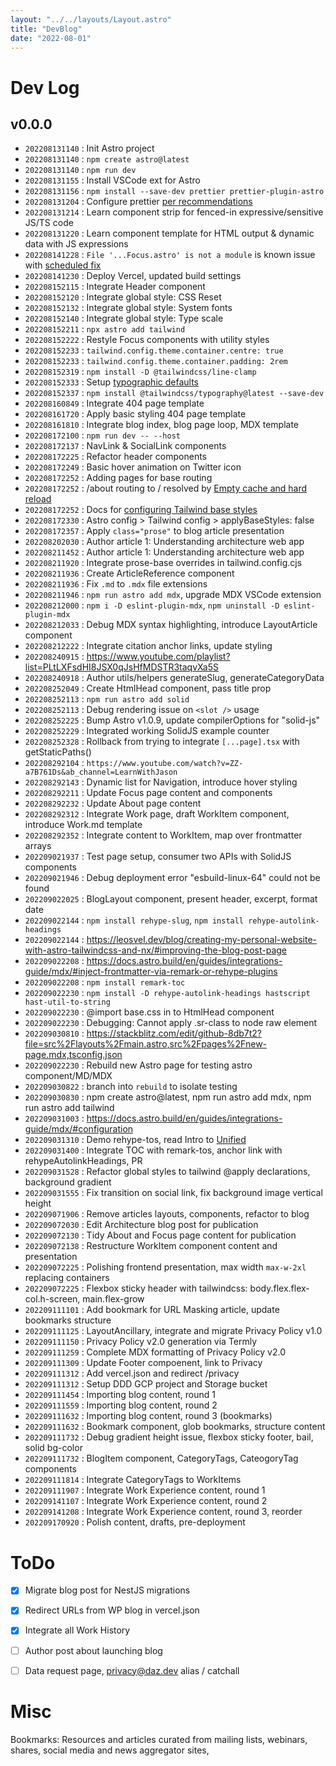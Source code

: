 ```yaml
---
layout: "../../layouts/Layout.astro"
title: "DevBlog"
date: "2022-08-01"
---
```


# Dev Log

## v0.0.0

- `202208131140` : Init Astro project
- `202208131140` : `npm create astro@latest`
- `202208131140` : `npm run dev`
- `202208131155` : Install VSCode ext for Astro
- `202208131156` : `npm install --save-dev prettier prettier-plugin-astro`
- `202208131204` : Configure prettier [per recommendations](https://github.com/withastro/prettier-plugin-astro#using-in-vs-code)
- `202208131214` : Learn component strip for fenced-in expressive/sensitive JS/TS code
- `202208131220` : Learn component template for HTML output & dynamic data with JS expressions
- `202208141228` : `File '...Focus.astro' is not a module` is known issue with [scheduled fix](https://github.com/withastro/language-tools/pull/335)
- `202208141230` : Deploy Vercel, updated build settings
- `202208152115` : Integrate Header component
- `202208152120` : Integrate global style: CSS Reset
- `202208152132` : Integrate global style: System fonts
- `202208152140` : Integrate global style: Type scale
- `202208152211` : `npx astro add tailwind`
- `202208152222` : Restyle Focus components with utility styles
- `202208152233` : `tailwind.config.theme.container.centre: true`
- `202208152233` : `tailwind.config.theme.container.padding: 2rem`
- `202208152319` : `npm install -D @tailwindcss/line-clamp`
- `202208152333` : Setup [typographic defaults](https://www.themes.dev/blog/typographic-defaults-in-tailwind-css/)
- `202208152337` : `npm install @tailwindcss/typography@latest --save-dev`
- `202208160849` : Integrate 404 page template
- `202208161720` : Apply basic styling 404 page template
- `202208161810` : Integrate blog index, blog page loop, MDX template
- `202208172100` : `npm run dev -- --host`
- `202208172137` : NavLink & SocialLink components
- `202208172225` : Refactor header components
- `202208172249` : Basic hover animation on Twitter icon
- `202208172252` : Adding pages for base routing
- `202208172252` : /about routing to / resolved by [Empty cache and hard reload](https://superuser.com/a/869739)
- `202208172252` : Docs for [configuring Tailwind base styles](https://docs.astro.build/en/guides/integrations-guide/tailwind/#configapplybasestyles)
- `202208172330` : Astro config > Tailwind config > applyBaseStyles: false
- `202208172357` : Apply `class="prose"` to blog article presentation
- `202208202030` : Author article 1: Understanding architecture web app
- `202208211452` : Author article 1: Understanding architecture web app
- `202208211920` : Integrate prose-base overrides in tailwind.config.cjs
- `202208211936` : Create ArticleReference component
- `202208211936` : Fix `.md` to `.mdx` file extensions
- `202208211946` : `npm run astro add mdx`, upgrade MDX VSCode extension
- `202208212000` : `npm i -D eslint-plugin-mdx`, `npm uninstall -D eslint-plugin-mdx`
- `202208212033` : Debug MDX syntax highlighting, introduce LayoutArticle component
- `202208212222` : Integrate citation anchor links, update styling
- `202208240915` : https://www.youtube.com/playlist?list=PLtLXFsdHI8JSX0qJsHfMDSTR3taqvXa5S
- `202208240918` : Author utils/helpers generateSlug, generateCategoryData
- `202208252049` : Create HtmlHead component, pass title prop
- `202208252113` : `npm run astro add solid`
- `202208252113` : Debug rendering issue on `<slot />` usage
- `202208252225` : Bump Astro v1.0.9, update compilerOptions for "solid-js"
- `202208252229` : Integrated working SolidJS example counter
- `202208252328` : Rollback from trying to integrate `[...page].tsx` with getStaticPaths()
- `202208292104` : `https://www.youtube.com/watch?v=ZZ-a7B761Ds&ab_channel=LearnWithJason`
- `202208292143` : Dynamic list for Navigation, introduce hover styling
- `202208292211` : Update Focus page content and components
- `202208292232` : Update About page content
- `202208292312` : Integrate Work page, draft WorkItem component, introduce Work.md template
- `202208292352` : Integrate content to WorkItem, map over frontmatter arrays
- `202209021937` : Test page setup, consumer two APIs with SolidJS components
- `202209021946` : Debug deployment error "esbuild-linux-64" could not be found
- `202209022025` : BlogLayout component, present header, excerpt, format date
- `202209022144` : `npm install rehype-slug`, `npm install rehype-autolink-headings`
- `202209022144` : https://leosvel.dev/blog/creating-my-personal-website-with-astro-tailwindcss-and-nx/#improving-the-blog-post-page
- `202209022208` : https://docs.astro.build/en/guides/integrations-guide/mdx/#inject-frontmatter-via-remark-or-rehype-plugins
- `202209022208` : `npm install remark-toc`
- `202209022230` : `npm install -D rehype-autolink-headings hastscript hast-util-to-string`
- `202209022230` : @import base.css in to HtmlHead component
- `202209022230` : Debugging: Cannot apply .sr-class to node raw element
- `202209030810` : https://stackblitz.com/edit/github-8db7t2?file=src%2Flayouts%2Fmain.astro,src%2Fpages%2Fnew-page.mdx,tsconfig.json
- `202209022230` : Rebuild new Astro page for testing astro component/MD/MDX
- `202209030822` : branch into `rebuild` to isolate testing
- `202209030830` : npm create astro@latest, npm run astro add mdx, npm run astro add tailwind
- `202209031003` : https://docs.astro.build/en/guides/integrations-guide/mdx/#configuration
- `202209031310` : Demo rehype-tos, read Intro to [Unified](https://unifiedjs.com/learn/guide/introduction-to-unified/)
- `202209031400` : Integrate TOC with remark-tos, anchor link with rehypeAutolinkHeadings, PR
- `202209031528` : Refactor global styles to tailwind @apply declarations, background gradient
- `202209031555` : Fix transition on social link, fix background image vertical height
- `202209071906` : Remove articles layouts, components, refactor to blog
- `202209072030` : Edit Architecture blog post for publication
- `202209072130` : Tidy About and Focus page content for publication
- `202209072138` : Restructure WorkItem component content and presentation
- `202209072225` : Polishing frontend presentation, max width `max-w-2xl` replacing containers
- `202209072225` : Flexbox sticky header with tailwindcss: body.flex.flex-col.h-screen, main.flex-grow
- `202209111101` : Add bookmark for URL Masking article, update bookmarks structure
- `202209111125` : LayoutAncillary, integrate and migrate Privacy Policy v1.0
- `202209111150` : Privacy Policy v2.0 generation via Termly
- `202209111259` : Complete MDX formatting of Privacy Policy v2.0
- `202209111309` : Update Footer compoenent, link to Privacy
- `202209111312` : Add vercel.json and redirect /privacy
- `202209111312` : Setup DDD GCP project and Storage bucket
- `202209111454` : Importing blog content, round 1
- `202209111559` : Importing blog content, round 2
- `202209111632` : Importing blog content, round 3 (bookmarks)
- `202209111632` : Bookmark component, glob bookmarks, structure content
- `202209111732` : Debug gradient height issue, flexbox sticky footer, bail, solid bg-color
- `202209111732` : BlogItem component, CategoryTags, CateogoryTag components
- `202209111814` : Integrate CategoryTags to WorkItems
- `202209111907` : Integrate Work Experience content, round 1
- `202209141107` : Integrate Work Experience content, round 2
- `202209141208` : Integrate Work Experience content, round 3, reorder
- `202209170920` : Polish content, drafts, pre-deployment

# ToDo

- [x] Migrate blog post for NestJS migrations
- [x] Redirect URLs from WP blog in vercel.json
- [x] Integrate all Work History
- [ ] Author post about launching blog
- [ ] Data request page, privacy@daz.dev alias / catchall




# Misc

Bookmarks: Resources and articles curated from mailing lists, webinars, shares, social media and news aggregator sites,